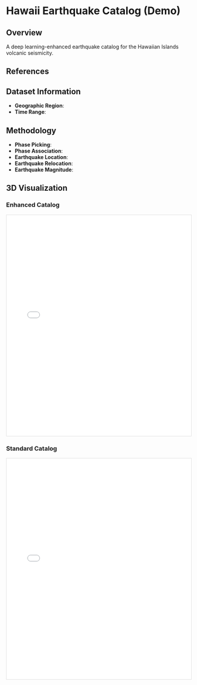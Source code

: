 # Hawaii Earthquake Catalog (Demo)

## Overview

A deep learning-enhanced earthquake catalog for the Hawaiian Islands volcanic seismicity.

## References

## Dataset Information

- **Geographic Region**:
- **Time Range**: 

## Methodology

- **Phase Picking**: 
- **Phase Association**:
- **Earthquake Location**:
- **Earthquake Relocation**:
- **Earthquake Magnitude**:

## 3D Visualization

### Enhanced Catalog
<iframe src="../catalog.html" width="100%" height="600px" style="border: 1px solid #ddd;"></iframe> 

### Standard Catalog
<iframe src="../standard_catalog.html" width="100%" height="600px" style="border: 1px solid #ddd;"></iframe> 